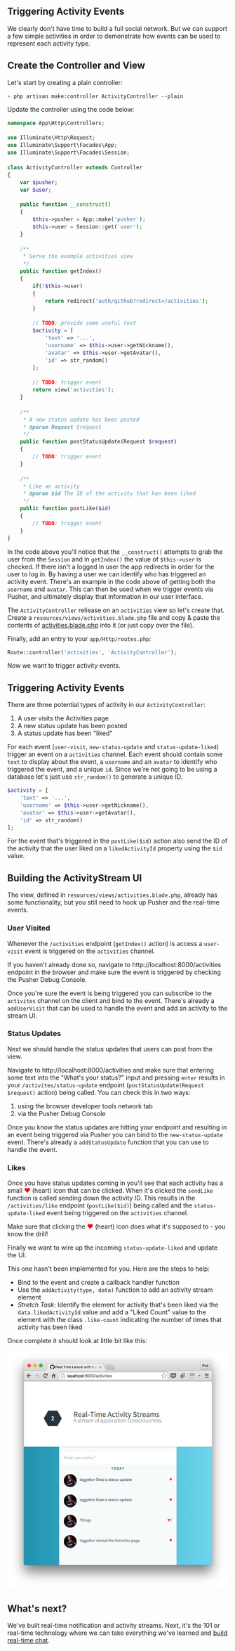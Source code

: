 ## Triggering Activity Events

We clearly don't have time to build a full social network. But we can support a few simple activities in order to demonstrate how events can be used to represent each activity type.

## Create the Controller and View

<i class="fa fa-rocket fa-2"></i> Let's start by creating a plain controller:

```
› php artisan make:controller ActivityController --plain
```

<i class="fa fa-rocket fa-2"></i> Update the controller using the code below:

```php
namespace App\Http\Controllers;

use Illuminate\Http\Request;
use Illuminate\Support\Facades\App;
use Illuminate\Support\Facades\Session;

class ActivityController extends Controller
{
    var $pusher;
    var $user;

    public function __construct()
    {
        $this->pusher = App::make('pusher');
        $this->user = Session::get('user');
    }

    /**
     * Serve the example activities view
     */
    public function getIndex()
    {
        if(!$this->user)
        {
            return redirect('auth/github?redirect=/activities');
        }
        
        // TODO: provide some useful text
        $activity = [
            'text' => '...',
            'username' => $this->user->getNickname(),
            'avatar' => $this->user->getAvatar(),
            'id' => str_random()
        ];

        // TODO: trigger event
        return view('activities');
    }

    /**
     * A new status update has been posted
     * @param Request $request
     */
    public function postStatusUpdate(Request $request)
    {
        // TODO: trigger event
    }

    /**
     * Like an activity
     * @param $id The ID of the activity that has been liked
     */
    public function postLike($id)
    {
        // TODO: trigger event
    }
}
```

In the code above you'll notice that the `__construct()` attempts to grab the user from the `Session` and in `getIndex()` the value of `$this->user` is checked. If there isn't a logged in user the app redirects in order for the user to log in. By having a user we can identify who has triggered an activity event. There's an example in the code above of getting both the `username` and `avatar`. This can then be used when we trigger events via Pusher, and ultimately display that information in our user interface.

<i class="fa fa-rocket fa-2"></i> The `ActivityController` reliease on an `activities` view so let's create that. Create a `resources/views/activities.blade.php` file and copy & paste the contents of [activities.blade.php](../assets/laravel_app/activities.blade.php) into it (or just copy over the file).

<i class="fa fa-rocket fa-2"></i> Finally, add an entry to your `app/Http/routes.php`:

```php
Route::controller('activities', 'ActivityController');
```

Now we want to trigger activity events.

## Triggering Activity Events

There are three potential types of activity in our `ActivityController`:

1. A user visits the Activities page
2. A new status update has been posted
3. A status update has been "liked"

<i class="fa fa-rocket fa-2"></i> For each event (`user-visit`, `new-status-update` and `status-update-liked`) trigger an event on a `activities` channel. Each event should contain some `text` to display about the event, a `username` and an `avatar` to identify who triggered the event, and a unique `id`. Since we're not going to be using a database let's just use `str_random()` to generate a unique ID.

```php
$activity = [
    'text' => '...',
    'username' => $this->user->getNickname(),
    'avatar' => $this->user->getAvatar(),
    'id' => str_random()
];
```

<i class="fa fa-rocket fa-2"></i> For the event that's triggered in the `postLike($id)` action also send the ID of the activity that the user liked on a `likedActivityId` property using the `$id` value.

## Building the ActivityStream UI

The view, defined in `resources/views/activities.blade.php`, already has some functionality, but you still need to hook up Pusher and the real-time events.

### User Visited

Whenever the `/activities` endpoint (`getIndex()` action) is access a `user-visit` event is triggered on the `activities` channel. 

<i class="fa fa-rocket fa-2"></i> If you haven't already done so, navigate to http://localhost:8000/activities endpoint in the browser and make sure the event is triggered by checking the Pusher Debug Console.

<i class="fa fa-rocket fa-2"></i> Once you're sure the event is being triggered you can subscribe to the `activites` channel on the client and bind to the event. There's already a `addUserVisit` that can be used to handle the event and add an activity to the stream UI.

### Status Updates

Next we should handle the status updates that users can post from the view.

<i class="fa fa-rocket fa-2"></i> Navigate to http://localhost:8000/activities and make sure that entering some text into the "What's your status?" input and pressing `enter` results in your `/activites/status-update` endpoint (`postStatusUpdate(Request $request)` action) being called. You can check this in two ways:

1. using the browser developer tools network tab
2. via the Pusher Debug Console

<i class="fa fa-rocket fa-2"></i> Once you know the status updates are hitting your endpoint and resulting in an event being triggered via Pusher you can bind to the `new-status-update` event. There's already a `addStatusUpdate` function that you can use to handle the event.

### Likes

Once you have status updates coming in you'll see that each activity has a small <span style="color:red;">&hearts;</span> (heart) icon that can be clicked. When it's clicked the `sendLike` function is called sending down the activity ID. This results in the `/activities/like` endpoint (`postLike($id)`) being called and the `status-update-liked` event being triggered on the `activities` channel.

<i class="fa fa-rocket fa-2"></i> Make sure that clicking the <span style="color:red;">&hearts;</span> (heart) icon does what it's supposed to - you know the drill!

Finally we want to wire up the incoming `status-update-liked` and update the UI. 

<i class="fa fa-rocket fa-2"></i> This one hasn't been implemented for you. Here are the steps to help:

* Bind to the event and create a callback handler function
* Use the `addActivity(type, data)` function to add an activity stream element
* *Stretch Task:* Identify the element for activity that's been liked via the `data.likedActivityId` value and add a "Liked Count" value to the element with the class `.like-count` indicating the number of times that activity has been liked

Once complete it should look at little bit like this:

![Activity Streams workshop example](/assets/img/activity-streams-screenshot.png)

## What's next?

We've built real-time notification and activity streams. Next, it's the 101 or real-time technology where we can take everything we've learned and [build real-time chat](../chat).
